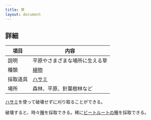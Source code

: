 ```yaml
---
title: 草
layout: document
---
```

## 詳細

|項目|内容|
|---|---|
|説明|平原やさまざまな場所に生える草|
|種類|[植物](植物)|
|採取道具|[ハサミ](ハサミ)|
|場所|森林、平原、針葉樹林など|

[ハサミ](ハサミ)を使って破壊せずに刈り取ることができる。

破壊すると、時々[種](種)を採取できる。稀に[ビートルートの種](ビートルートの種)を採取できる。

